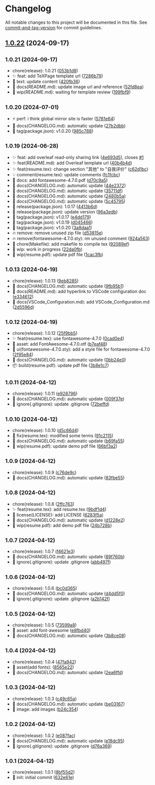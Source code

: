 # Changelog

All notable changes to this project will be documented in this file. See [commit-and-tag-version](https://github.com/absolute-version/commit-and-tag-version) for commit guidelines.

## [1.0.22](https://github.com/M0rtzz/zzu-resume-template/compare/v1.0.21...v1.0.22) (2024-09-17)

## <small>1.0.21 (2024-09-17)</small>

* chore(release): 1.0.21 ([053b1d8](https://github.com/M0rtzz/zzu-resume-template/commit/053b1d8))
* ✨ feat: add TeXPage template url ([7286b79](https://github.com/M0rtzz/zzu-resume-template/commit/7286b79))
* 💬 text: update content ([420fb36](https://github.com/M0rtzz/zzu-resume-template/commit/420fb36))
* 📝 docs(README.md): update image url and reference ([52fd8ea](https://github.com/M0rtzz/zzu-resume-template/commit/52fd8ea))
* 🚧 wip(README.md): waiting for template review ([199fbf9](https://github.com/M0rtzz/zzu-resume-template/commit/199fbf9))



## <small>1.0.20 (2024-07-01)</small>

* ⚡️ perf: i think global mirror site is faster ([5761e64](https://github.com/M0rtzz/zzu-resume-template/commit/5761e64))
* 📝 docs(CHANGELOG.md): automatic update ([27b2dbb](https://github.com/M0rtzz/zzu-resume-template/commit/27b2dbb))
* 🔖 tag(package.json): v1.0.20 ([985c788](https://github.com/M0rtzz/zzu-resume-template/commit/985c788))



## <small>1.0.19 (2024-06-28)</small>

* ✨ feat: add overleaf read-only sharing link ([4e693d5](https://github.com/M0rtzz/zzu-resume-template/commit/4e693d5)), closes [#1](https://github.com/M0rtzz/zzu-resume-template/issues/1)
* ✨ feat(README.md): add Overleaf template url ([40b4b4d](https://github.com/M0rtzz/zzu-resume-template/commit/40b4b4d))
* ✨ feat(resume.tex): change section "其他" to "自我评价" ([c62d1bc](https://github.com/M0rtzz/zzu-resume-template/commit/c62d1bc))
* 💡 comment(resume.tex): update comments ([fc1fcbc](https://github.com/M0rtzz/zzu-resume-template/commit/fc1fcbc))
* 📝 docs: add fontawesome-4.7.0.pdf ([d70c9a5](https://github.com/M0rtzz/zzu-resume-template/commit/d70c9a5))
* 📝 docs(CHANGELOG.md): automatic update ([44e2372](https://github.com/M0rtzz/zzu-resume-template/commit/44e2372))
* 📝 docs(CHANGELOG.md): automatic update ([35711df](https://github.com/M0rtzz/zzu-resume-template/commit/35711df))
* 📝 docs(CHANGELOG.md): automatic update ([2480b5a](https://github.com/M0rtzz/zzu-resume-template/commit/2480b5a))
* 📝 docs(CHANGELOG.md): automatic update ([5c45795](https://github.com/M0rtzz/zzu-resume-template/commit/5c45795))
* 🔖 release(package.json): 1.0.17 ([4413b6d](https://github.com/M0rtzz/zzu-resume-template/commit/4413b6d))
* 🔖 release(package.json): update version ([96a3edb](https://github.com/M0rtzz/zzu-resume-template/commit/96a3edb))
* 🔖 tag(package.json): v1.0.17 ([e4dd179](https://github.com/M0rtzz/zzu-resume-template/commit/e4dd179))
* 🔖 tag(package.json): v1.0.19 ([d045466](https://github.com/M0rtzz/zzu-resume-template/commit/d045466))
* 🔖 tag(package.json): v1.0.20 ([3a8daa1](https://github.com/M0rtzz/zzu-resume-template/commit/3a8daa1))
* 🔥 remove: remove unused zip file ([d53815e](https://github.com/M0rtzz/zzu-resume-template/commit/d53815e))
* 🔥 remove(fontawesome-4.7.0.sty): rm unused comment ([924a563](https://github.com/M0rtzz/zzu-resume-template/commit/924a563))
* 🤖 chore(Makefile): add makefile to compile tex ([92089ef](https://github.com/M0rtzz/zzu-resume-template/commit/92089ef))
* 🚧 wip: work in progress ([22da0fb](https://github.com/M0rtzz/zzu-resume-template/commit/22da0fb))
* 🚧 wip(resume.pdf): update pdf file ([1cac3fb](https://github.com/M0rtzz/zzu-resume-template/commit/1cac3fb))



## <small>1.0.13 (2024-04-19)</small>

* chore(release): 1.0.13 ([9eb8285](https://github.com/M0rtzz/zzu-resume-template/commit/9eb8285))
* 📝 docs(CHANGELOG.md): automatic update ([9fb95b1](https://github.com/M0rtzz/zzu-resume-template/commit/9fb95b1))
* 📝 docs(README.md): add hyperlink to VSCode configuration doc ([e334612](https://github.com/M0rtzz/zzu-resume-template/commit/e334612))
* 📝 docs(VSCode_Configuration.md): add VSCode_Configuration.md ([2d5596d](https://github.com/M0rtzz/zzu-resume-template/commit/2d5596d))



## <small>1.0.12 (2024-04-19)</small>

* chore(release): 1.0.12 ([25f9bb5](https://github.com/M0rtzz/zzu-resume-template/commit/25f9bb5))
* ✨ feat(resume.tex): use fontawesome-4.7.0 ([0cad0e4](https://github.com/M0rtzz/zzu-resume-template/commit/0cad0e4))
* 🍱 asset: add FontAwesome-4.7.0.otf ([b7eaf48](https://github.com/M0rtzz/zzu-resume-template/commit/b7eaf48))
* 💄 ui(fontawesome-4.7.0.sty): add a style file for fontawesome-4.7.0 ([2f95e84](https://github.com/M0rtzz/zzu-resume-template/commit/2f95e84))
* 📝 docs(CHANGELOG.md): automatic update ([0bb24e0](https://github.com/M0rtzz/zzu-resume-template/commit/0bb24e0))
* 📦 build(resume.pdf): update pdf file ([3b8e1c7](https://github.com/M0rtzz/zzu-resume-template/commit/3b8e1c7))



## <small>1.0.11 (2024-04-12)</small>

* chore(release): 1.0.11 ([e928796](https://github.com/M0rtzz/zzu-resume-template/commit/e928796))
* 📝 docs(CHANGELOG.md): automatic update ([009f37e](https://github.com/M0rtzz/zzu-resume-template/commit/009f37e))
* 🙈 ignore(.gitignore): update .gitignore ([72beffd](https://github.com/M0rtzz/zzu-resume-template/commit/72beffd))



## <small>1.0.10 (2024-04-12)</small>

* chore(release): 1.0.10 ([d5c66d4](https://github.com/M0rtzz/zzu-resume-template/commit/d5c66d4))
* 🐛 fix(resume.tex): modified some terms ([91c2115](https://github.com/M0rtzz/zzu-resume-template/commit/91c2115))
* 📝 docs(CHANGELOG.md): automatic update ([b69fa55](https://github.com/M0rtzz/zzu-resume-template/commit/b69fa55))
* 🚧 wip(resume.pdf): update demo pdf file ([66bf3a2](https://github.com/M0rtzz/zzu-resume-template/commit/66bf3a2))



## <small>1.0.9 (2024-04-12)</small>

* chore(release): 1.0.9 ([c76de9c](https://github.com/M0rtzz/zzu-resume-template/commit/c76de9c))
* 📝 docs(CHANGELOG.md): automatic update ([83fbe55](https://github.com/M0rtzz/zzu-resume-template/commit/83fbe55))



## <small>1.0.8 (2024-04-12)</small>

* chore(release): 1.0.8 ([2ffc763](https://github.com/M0rtzz/zzu-resume-template/commit/2ffc763))
* ✨ feat(resume.tex): add resume.tex ([9bdf1d4](https://github.com/M0rtzz/zzu-resume-template/commit/9bdf1d4))
* 📄 license(LICENSE): add LICENSE ([6283f5a](https://github.com/M0rtzz/zzu-resume-template/commit/6283f5a))
* 📝 docs(CHANGELOG.md): automatic update ([d1228e2](https://github.com/M0rtzz/zzu-resume-template/commit/d1228e2))
* 🚧 wip(resume.pdf): add demo pdf file ([24b728b](https://github.com/M0rtzz/zzu-resume-template/commit/24b728b))



## <small>1.0.7 (2024-04-12)</small>

* chore(release): 1.0.7 ([f4621e3](https://github.com/M0rtzz/zzu-resume-template/commit/f4621e3))
* 📝 docs(CHANGELOG.md): automatic update ([89f760b](https://github.com/M0rtzz/zzu-resume-template/commit/89f760b))
* 🙈 ignore(.gitignore): update .gitignore ([abb497f](https://github.com/M0rtzz/zzu-resume-template/commit/abb497f))



## <small>1.0.6 (2024-04-12)</small>

* chore(release): 1.0.6 ([bc0d365](https://github.com/M0rtzz/zzu-resume-template/commit/bc0d365))
* 📝 docs(CHANGELOG.md): automatic update ([d4dd5f0](https://github.com/M0rtzz/zzu-resume-template/commit/d4dd5f0))
* 🙈 ignore(.gitignore): update .gitignore ([a2b142f](https://github.com/M0rtzz/zzu-resume-template/commit/a2b142f))



## <small>1.0.5 (2024-04-12)</small>

* chore(release): 1.0.5 ([73599a8](https://github.com/M0rtzz/zzu-resume-template/commit/73599a8))
* 🍱 asset: add font-awesome ([e8fbd40](https://github.com/M0rtzz/zzu-resume-template/commit/e8fbd40))
* 📝 docs(CHANGELOG.md): automatic update ([3b8ce08](https://github.com/M0rtzz/zzu-resume-template/commit/3b8ce08))



## <small>1.0.4 (2024-04-12)</small>

* chore(release): 1.0.4 ([47fa942](https://github.com/M0rtzz/zzu-resume-template/commit/47fa942))
* 🍱 asset(add fonts): ([8565e22](https://github.com/M0rtzz/zzu-resume-template/commit/8565e22))
* 📝 docs(CHANGELOG.md): automatic update ([2ea6ffd](https://github.com/M0rtzz/zzu-resume-template/commit/2ea6ffd))



## <small>1.0.3 (2024-04-12)</small>

* chore(release): 1.0.3 ([c49c65a](https://github.com/M0rtzz/zzu-resume-template/commit/c49c65a))
* 📝 docs(CHANGELOG.md): automatic update ([be03167](https://github.com/M0rtzz/zzu-resume-template/commit/be03167))
* 📸 image: add images ([b24c354](https://github.com/M0rtzz/zzu-resume-template/commit/b24c354))



## <small>1.0.2 (2024-04-12)</small>

* chore(release): 1.0.2 ([e087fac](https://github.com/M0rtzz/zzu-resume-template/commit/e087fac))
* 📝 docs(CHANGELOG.md): automatic update ([e18dc95](https://github.com/M0rtzz/zzu-resume-template/commit/e18dc95))
* 🙈 ignore(.gitignore): update .gitignore ([d76a369](https://github.com/M0rtzz/zzu-resume-template/commit/d76a369))



## <small>1.0.1 (2024-04-12)</small>

* chore(release): 1.0.1 ([8bf55d2](https://github.com/M0rtzz/zzu-resume-template/commit/8bf55d2))
* 🎉 init: initial commit ([632e61e](https://github.com/M0rtzz/zzu-resume-template/commit/632e61e))
